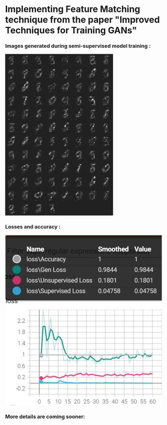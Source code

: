 # Implementing Feature Matching technique from the paper "Improved Techniques for Training GANs"
### Images generated during semi-supervised model training :

![alt text](media_/mnist_gen.gif)

### Losses and accuracy :
![alt text](media_/tensorb.png)

### More details are coming sooner: